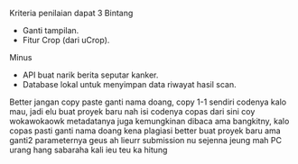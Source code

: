 Kriteria penilaian dapat 3 Bintang
- Ganti tampilan.
- Fitur Crop (dari uCrop).

Minus
- API buat narik berita seputar kanker.
- Database lokal untuk menyimpan data riwayat hasil scan.

Better jangan copy paste ganti nama doang, copy 1-1 sendiri codenya kalo mau, jadi elu buat proyek baru nah isi codenya copas dari sini coy wokawokaowk
metadatanya juga kemungkinan dibaca ama bangkitny, kalo copas pasti ganti nama doang kena plagiasi better buat proyek baru ama ganti2 parameternya
geus ah lieurr submission nu sejenna jeung mah PC urang hang sabaraha kali ieu teu ka hitung
